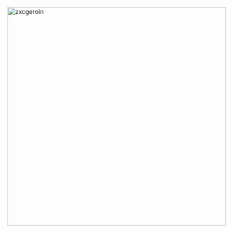<img align="top" alt="zxcgeroin" width="500" src="https://animesher.com/orig/1/194/1947/19479/animesher.com_code-geass-bw-gif-1947918.gif"><br>
